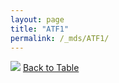 ```yaml
---
layout: page
title: "ATF1"
permalink: /_mds/ATF1/
---
```


![](../../alns_9.28.22/aln_5HSAA007828_0.954.png?raw=true
)
[Back to Table](../../display)
